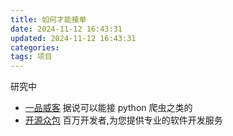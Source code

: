 ```yaml
---
title: 如何才能接单
date: 2024-11-12 16:43:31
updated: 2024-11-12 16:43:31
categories:
tags: 项目
---
```


研究中

* [一品威客](https://task.epwk.com/portal.html) 据说可以能接 python 爬虫之类的
* [开源众包](https://zb.oschina.net/) 百万开发者,为您提供专业的软件开发服务
